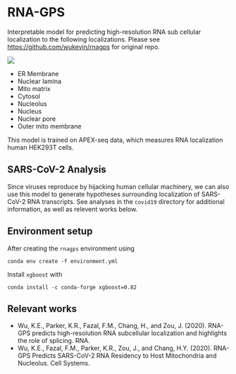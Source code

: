 # RNA-GPS
Interpretable model for predicting high-resolution RNA sub cellular localization to the following localizations. Please see https://github.com/wukevin/rnagps for original repo.

![](https://raw.githubusercontent.com/gradio-app/hub-rna-localization/master/thumbnail.png)

* ER Membrane
* Nuclear lamina
* Mito matrix
* Cytosol
* Nucleolus
* Nucleus
* Nuclear pore
* Outer mito membrane

This model is trained on APEX-seq data, which measures RNA localization human HEK293T cells.

## SARS-CoV-2 Analysis

Since viruses reproduce by hijacking human cellular machinery, we can also use this model to generate hypotheses surrounding localization of SARS-CoV-2 RNA transcripts. See analyses in the `covid19` directory for additional information, as well as relevent works below.

## Environment setup

After creating the `rnagps` environment using

```
conda env create -f environment.yml
```

Install `xgboost` with
```
conda install -c conda-forge xgboost=0.82
```

## Relevant works

* Wu, K.E., Parker, K.R., Fazal, F.M., Chang, H., and Zou, J. (2020). RNA-GPS predicts high-resolution RNA subcellular localization and highlights the role of splicing. RNA.
* Wu, K.E., Fazal, F.M., Parker, K.R., Zou, J., and Chang, H.Y. (2020). RNA-GPS Predicts SARS-CoV-2 RNA Residency to Host Mitochondria and Nucleolus. Cell Systems.
